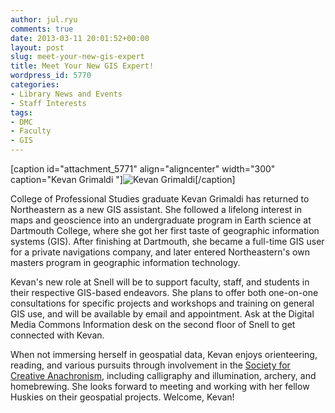 ```yaml
---
author: jul.ryu
comments: true
date: 2013-03-11 20:01:52+00:00
layout: post
slug: meet-your-new-gis-expert
title: Meet Your New GIS Expert!
wordpress_id: 5770
categories:
- Library News and Events
- Staff Interests
tags:
- DMC
- Faculty
- GIS
---
```


[caption id="attachment_5771" align="aligncenter" width="300" caption="Kevan Grimaldi "]![Kevan Grimaldi](http://www.lib.neu.edu/snippets/wp-content/uploads/2013/03/kevan-300x200.jpg)[/caption]

College of Professional Studies graduate Kevan Grimaldi has returned to Northeastern as a new GIS assistant. She followed a lifelong interest in maps and geoscience into an undergraduate program in Earth science at Dartmouth College, where she got her first taste of geographic information systems (GIS). After finishing at Dartmouth, she became a full-time GIS user for a private navigations company, and later entered Northeastern's own masters program in geographic information technology.

Kevan's new role at Snell will be to support faculty, staff, and students in their respective GIS-based endeavors. She plans to offer both one-on-one consultations for specific projects and workshops and training on general GIS use, and will be available by email and appointment. Ask at the Digital Media Commons Information desk on the second floor of Snell to get connected with Kevan.

When not immersing herself in geospatial data, Kevan enjoys orienteering, reading, and various pursuits through involvement in the [Society for Creative Anachronism](http://www.sca.org/), including calligraphy and illumination, archery, and homebrewing. She looks forward to meeting and working with her fellow Huskies on their geospatial projects. Welcome, Kevan!


